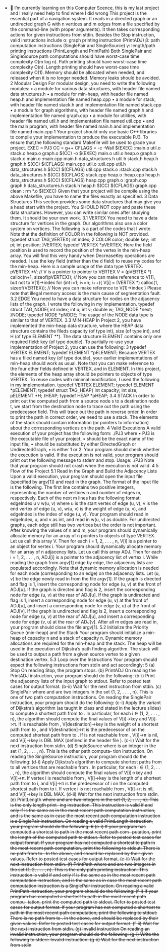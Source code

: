 
- 🌱 I’m currently learning on this Computer Scence, this is my last project and I really need help to find where I did wrong
This project is the essential part of a navigation system. It reads in a directed graph or an undirected
graph G with n vertices and m edges from a file specified by the command-line (with proper
arguments). It then takes corresponding actions for given instructions from stdin. Besides the
Stop instruction, valid instructions include
α: graph printing instruction (PrintADJ)
β: path computation instructions (SinglePair and SingleSource)
γ: length/path printing instructions (PrintLength and PrintPath)
Both SinglePair and SingleSource path computations should have worst-case time complexity
O(m log n). Path printing should have worst-case time complexity O(n). Length printing should
have worst-case time complexity O(1). Memory should be allocated when needed, and released
when it is no longer needed. Memory leaks should be avoided.
2 Modular Design
For modular design, you need to write the following modules:
• a module for various data structures, with header file named data structures.h
• a module for min-heap, with header file named heap.h and implementation file named
heap.cpp
• a module for stack, with header file named stack.h and implementation file named stack.cpp
• a module for graph algorithms, with header file named graph.h and implementation file
named graph.cpp
• a module for utilities, with header file named util.h and implementation file named util.cpp
• and the main program, with header file named main.h and implementation file named
main.cpp
1
Your project should only use basic C++ libraries to compile your implementation to produce the
executable PJ3. To ensure that,the following standard Makefile will be used to grade your project.
EXEC = PJ3
CC = g++
CFLAGS = -c -Wall
$(EXEC) :main.o util.o stack.o heap.o graph.o
$(CC) -o $(EXEC) main.o util.o heap.o graph.o stack.o
main.o :main.cpp main.h data_structures.h util.h stack.h heap.h graph.h
$(CC) $(CFLAGS) main.cpp
util.o :util.cpp util.h data_structures.h
$(CC) $(CFLAGS) util.cpp
stack.o :stack.cpp stack.h data_structures.h
$(CC) $(CFLAGS) stack.cpp
heap.o :heap.cpp heap.h data_structures.h
$(CC) $(CFLAGS) heap.cpp
graph.o :graph.cpp graph.h data_structures.h stack.h heap.h
$(CC) $(CFLAGS) graph.cpp
clean :
rm *.o $(EXEC)
Given that your project will be compile using the above Makefile, you have to name the files exactly
as specified.
3 Data Structures
This section provides some data structures that may give you a head start with the project. You
SHOULD NOT copy and paste these data structures. However, you can write similar ones after
studying them. It should be your own work.
3.1 VERTEX
You need to have a data structure for vertices in the graph. Our algorithms also use a color system
on vertices. The following is a part of the codes that I wrote. Note that the definition of COLOR in
the following is NOT provided.
typedef struct TAG_VERTEX{
int index;
2
COLOR color;
double key;
int pi;
int position;
}VERTEX;
typedef VERTEX *pVERTEX;
Here the field position is used to record the position of the vertex in the min-heap array.
You will find this very handy when DecreaseKey operations are needed. I use the key field (rather
than the d field) to reuse my codes for the min-heap.
Here is a sample usage of the data type VERTEX.
pVERTEX *V;
// V is a pointer to pointer to VERTEX
V = (pVERTEX *) calloc(n+1, sizeof(pVERTEX));
// Now you can make reference to V[1], but not to V[1]->index
for (int i=1; i<=n; i++){
V[i] = (VERTEX *) calloc(1, sizeof(VERTEX));
// Now you can make reference to V[1]->index
}
Please note that illegal memory access is the main cause of segmentation fault.
3.2 EDGE
You need to have a data structure for nodes on the adjacency lists of the graph. I wrote the following
in my implementation.
typedef struct TAG_NODE{
int index;
int u;
int v;
double w;
TAG_NODE *next;
}NODE;
typedef NODE *pNODE;
The usage of the NODE data type is similar to that of VERTEX.
3.3 MIN-HEAP
In Project 2, you have implemented the min-heap data structure, where the HEAP data structure
contains the fileds capacity (of type int), size (of type int), and H (of type ELEMENT **). The
data structure ELEMENT contains only one required field: key (of type double).
To partially re-use your implementation of Project 2, you can use the following:
3
typedef VERTEX ELEMENT;
typedef ELEMENT *pELEMENT;
Because VERTEX has a filed named key (of type double), your earlier implementations of min-heap
should work as usual. Note that you can make reference to the four other fields defined in VERTEX,
and in ELEMENT.
In this project, the elements of the heap array should be pointers to objects of type VERTEX. To
reuse codes with minimal modification, I used the following in my implementation.
typedef VERTEX ELEMENT;
typedef ELEMENT *pELEMENT;
typedef struct TAG_HEAP{
int capacity;
int size;
pELEMENT *H;
}HEAP;
typedef HEAP *pHEAP;
3.4 STACK
In order to print out the computed path from a source node s to a destination node t, we start from
the destination node to trace out the path using the predecessor field. This will trace out the path
in reverse order. In order to print the path in correct order, we need to use a stack. The elements of
the stack should contain information (or pointers to information) about the corresponding vertices
on the path.
4 Valid Executions
A valid execution of your project has the following form:
./PJ3 <InputFile> <GraphType> <Flag>
where
• PJ3 is the executable file of your project,
• <InputFile> should be the exact name of the input file,
• <GraphType> should be substituted by either DirectedGraph or UndirectedGraph,
• <Flag> is either 1 or 2.
Your program should check whether the execution is valid. If the execution is not valid, your
program should print out the following message to stderr and stop.
Usage: ./PJ3 <InputFile> <GraphType> <Flag>
Note that your program should not crash when the execution is not valid.
4
5 Flow of the Project
5.1 Read in the Graph and Build the Adjacency Lists
Upon a valid execution, your program should open the input file (specified by argv[1]) and read
in the graph. The format of the input file is the following. The first line contains two positive
integers, representing the number of vertices n and number of edges m, respectively. Each of the
next m lines has the following format:
edgeIndex u v w(u, v)
where u is the start vertex of edge (u, v), v is the end vertex of edge (u, v), w(u, v) is the weight
of edge (u, v), and edgeIndex is the index of edge (u, v). Your program should read in edgeIndex,
u, and v as int, and read in w(u, v) as double. For undirected graphs, each edge still has two
vertices but the order is not important.
After knowing the values of n and m, your program should dynamically allocate memory for an
array of n pointers to objects of type VERTEX. Let us call this array V. Then for each i = 1, 2, . . . , n,
V[i] is a pointer to an object for vertex i. Your program should dynamically allocate memory for
an array of n adjacency lists. Let us call this array ADJ. Then for each i = 1, 2, . . . , n, ADJ[i] is a
pointer to the adjacency list of vertex i.
While reading the graph from argv[1] edge by edge, the adjacency lists are populated accordingly.
Note that dynamic memory allocation is needed for each node (corresponding to an edge) on the
adjacency lists.
Let (u, v) be the edge newly read in from the file argv[1]. If the graph is directed and flag is 1,
insert the corresponding node for edge (u, v) at the front of ADJ[u]. If the graph is directed and flag
is 2, insert the corresponding node for edge (u, v) at the rear of ADJ[u]. If the graph is undirected
and flag is 1, insert a corresponding node for edge (u, v) at the front of ADJ[u], and insert a
corresponding node for edge (v, u) at the front of ADJ[v]. If the graph is undirected and flag is 2,
insert a corresponding node for edge (u, v) at the rear of ADJ[u], and insert a corresponding node
for edge (v, u) at the rear of ADJ[v]. After all m edges are read in, your program should close the
file argv[1].
5.2 Initialize the Priority Queue (min-heap) and the Stack
Your program should initialize a min-heap of capacity n and a stack of capacity n. Dynamic memory
allocations are required for the min-heap and the stack. The heap will be used in the execution
of Dijkstra’s path finding algorithm. The stack will be used to output a path from a given source
vertex to a given destination vertex.
5.3 Loop over the Instructions
Your program should expect the following instructions from stdin and act accordingly:
5
(a) Stop
On reading Stop, the program stops.
(b) PrintADJ
On reading the PrintADJ instruction, your program should do the following:
(b-i) Print the adjacency lists of the input graph to stdout. Refer to posted test cases for
output format.
(b-ii) Wait for the next instruction from stdin.
(c) SinglePair <source> <destination>
where <source> and <destination> are two integers in the set {1, 2, . . . , n}. This is one
of two path computation instructions. On reading the SinglePair instruction, your
program should do the following:
(c-i) Apply the variant of Dijkstra’s algorithm (as taught in class and stated in the lecture
slides) to compute a shortest path from <source> to <destination>. In particular, for
each i ∈ {1, 2, . . . , n}, the algorithm should compute the final values of V[i]->key and
V[i]->π. If <destination> is reachable from <source>, V[destination]->key is the
weight of a shortest path from <source> to <destination>, and V[destination]->π
is the predecessor of <destination> on the computed shortest path from <source> to
<destination>. If <destination> is not reachable from <source>, V[i]->π is nil,
and V[i]->key is DBL MAX (defined in the header file <cfloat>).
(c-ii) Wait for the next instruction from stdin.
(d) SingleSource <source>
where <source> is an integer in the set {1, 2, . . . , n}. This is the other path computa-
tion instruction. On reading the SingleSource instruction, your program should do the
following:
(d-i) Apply Dijkstra’s algorithm to compute shortest paths from <source> to all vertices that
are reachable from <source>. In particular, for each i ∈ {1, 2, . . . , n}, the algorithm
should compute the final values of V[i]->key and V[i]->π. If vertex i is reachable from
<source>, V[i]->key is the length of a shortest path from <source> to i, and V[i]->π
is the predecessor of i on the computed shortest path from <source> to i. If vertex i is
not reachable from <source>, V[i]->π is nil, and V[i]->key is DBL MAX.
(d-ii) Wait for the next instruction from stdin.
(e) PrintLength <s> <t>
where <s> and <t> are two integers in the set {1, 2, . . . , n}. This is the only length print-
ing instruction. This instruction is valid if and only if <s> is the same as <source> in the
most recent path computation instruction, and <t> is the same as <destination> in case the
most recent path computation instruction is a SinglePair instruction.
On reading a valid PrintLength instruction, your program should do the following:
6
(e-i) If your program has computed a shortest <s> to <t> path in the most recent path com-
putation, print the length of the computed path to stdout. Refer to posted test cases
for output format.
If your program has not computed a shortest <s> to <t> path in the most recent path
computation, print the following to stdout:
There is no path from <s> to <t>.
In the above, <s> and <t> should be replaced by their given values. Refer to posted test
cases for output format.
(e-ii) Wait for the next instruction from stdin.
(f) PrintPath <s> <t>
where <s> and <t> are two integers in the set {1, 2, . . . , n}. This is the only path printing
instruction. This instruction is valid if and only if <s> is the same as <source> in the most
recent path computation instruction, and <t> is the same as <destination> in case the most
recent path computation instruction is a SinglePair instruction.
On reading a valid PrintPath instruction, your program should do the following:
(f-i) If your program has computed a shortest <s> to <t> path in the most recent path compu-
tation, print the computed path to stdout. Refer to posted test cases for output format.
If your program has not computed a shortest <s> to <t> path in the most recent path
computation, print the following to stdout:
There is no path from <s> to <t>.
In the above, <s> and <t> should be replaced by their given values. Refer to posted test
cases for output format.
(f-ii) Wait for the next instruction from stdin.
(g) Invalid instruction
On reading an invalid instruction, your program should do the following:
(g-i) Write the following to stderr:
Invalid instruction.
(g-ii) Wait for the next instruction from stdin
<!---
tnguy217/tnguy217 is a ✨ special ✨ repository because its `README.md` (this file) appears on your GitHub profile.
You can click the Preview link to take a look at your changes.
--->

